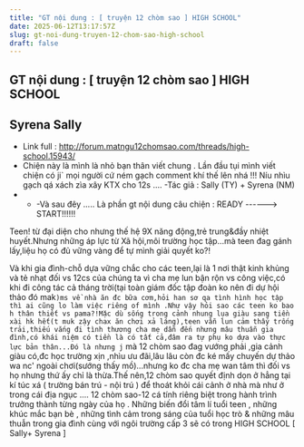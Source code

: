 ```yaml
---
title: "GT nội dung : [ truyện 12 chòm sao ] HIGH SCHOOL"
date: 2025-06-12T13:17:57Z
slug: gt-noi-dung-truyen-12-chom-sao-high-school
draft: false
---
```


## GT nội dung : [ truyện 12 chòm sao ] HIGH SCHOOL

## Syrena Sally

- Link full : http://forum.matngu12chomsao.com/threads/high-school.15943/
 - Chiện này là mình là nhỏ bạn thân viết chung . Lần đầu tụi mình viết chiện có ji` mọi người cứ ném gạch comment khí thế lên nhá !!! Níu nhìu gạch qá xách zìa xây KTX cho 12s  ....
-Tác giả : Sally (TY) + Syrena (NM) 
- - -Và sau đêy ..... Là phần gt nội dung câu chiện : READY ------> START!!!!!!
 
 Teen! từ đại diện cho nhưng thế hệ 9X năng động,trẻ trung&đầy nhiệt huyết.Nhưng những áp lực từ Xã hội,môi trường học tập...mà teen đag gánh lấy,liệu họ có đủ vững vàng để tự mình giải quyết ko?!
 
Và khi gia đình-chỗ dựa vững chắc cho các teen,lại là 1 nơi thật kinh khủng và tẻ nhạt đối vs 12cs của chúng ta vì cha mẹ lun bận rộn vs công việc,có khi đi công tác cả tháng trời(tại toàn giám đốc tập đoàn ko nên đi dự hội thảo đó mak`)ms về nhà ăn đc bữa cơm,hỏi han sơ qa tình hình học tập thì ai cũng lo làm việc riêng of mình .Như vậy hỏi sao các teen ko bao h thân thiết vs pama?!Mặc dù sống trong cảnh nhung lụa giàu sang tiền xài hk hết​(t muk zậy chax ăn chơi xả láng),teen vẫn lun cảm thấy trống trải,thiếu vắng đi tình thương cha mẹ dẫn đến nhưng mâu thuẫn gia đình,có khái niệm có tiền là có tất cả,đâm ra tự phụ ko dựa vào thực lực bản thân...​Đó là nhưng j` mà 12 chòm sao đag vướng phải ,gia cảnh giàu có,đc học trường xịn ,nhìu ưu đãi,lâu lâu còn đc ké mấy chuyến dự thảo wa nc' ngoài chơi(sướng thấy mồ)...nhưng ko đc cha mẹ wan tâm thì đối vs họ nhưng thứ ấy chỉ là thừa.Thế nên,12 chòm sao quyết định dọn ở hẳng tại kí túc xá ( trường bán trú - nội trú ) để thoát khỏi cái cảnh ở nhà mà như ở trong cái địa ngục ....​ ​12 chòm sao-12 cá tính riêng biệt trong hành trình trưởng thành từng ngày của họ . Những biến đổi tâm lí tuổi teen , những khúc mắc bạn bè , những tình cảm trong sáng của tuổi học trò & những mâu thuẫn trong gia đình cùng với ngôi trường cấp 3 sẽ có trong HIGH SCHOOL
[ Sally+ Syrena ]
~~~~O~~~~
